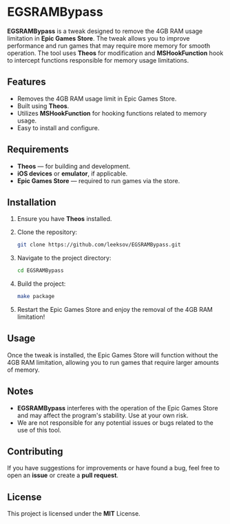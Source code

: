 # EGSRAMBypass

**EGSRAMBypass** is a tweak designed to remove the 4GB RAM usage limitation in **Epic Games Store**. The tweak allows you to improve performance and run games that may require more memory for smooth operation. The tool uses **Theos** for modification and **MSHookFunction** hook to intercept functions responsible for memory usage limitations.

## Features
- Removes the 4GB RAM usage limit in Epic Games Store.
- Built using **Theos**.
- Utilizes **MSHookFunction** for hooking functions related to memory usage.
- Easy to install and configure.

## Requirements
- **Theos** — for building and development.
- **iOS devices** or **emulator**, if applicable.
- **Epic Games Store** — required to run games via the store.

## Installation
1. Ensure you have **Theos** installed.
2. Clone the repository:

    ```bash
    git clone https://github.com/leeksov/EGSRAMBypass.git
    ```

3. Navigate to the project directory:

    ```bash
    cd EGSRAMBypass
    ```

4. Build the project:

    ```bash
    make package
    ```

5. Restart the Epic Games Store and enjoy the removal of the 4GB RAM limitation!

## Usage
Once the tweak is installed, the Epic Games Store will function without the 4GB RAM limitation, allowing you to run games that require larger amounts of memory.

## Notes
- **EGSRAMBypass** interferes with the operation of the Epic Games Store and may affect the program's stability. Use at your own risk.
- We are not responsible for any potential issues or bugs related to the use of this tool.

## Contributing
If you have suggestions for improvements or have found a bug, feel free to open an **issue** or create a **pull request**.

## License
This project is licensed under the **MIT** License.
